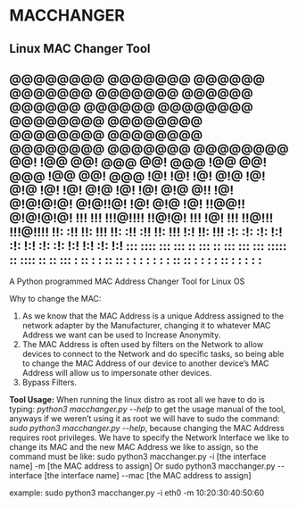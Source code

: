 # MACCHANGER

Linux MAC Changer Tool
------------------------------------------------------------------------------
@@@@@@@@   @@@@@@@   @@@@@@   @@@@@@@    @@@@@@@   @@@@@@    @@@@@@    @@@@@@ 
@@@@@@@@  @@@@@@@@  @@@@@@@@  @@@@@@@@  @@@@@@@@  @@@@@@@@  @@@@@@@   @@@@@@@@
     @@!  !@@       @@!  @@@  @@!  @@@  !@@       @@!  @@@  !@@       @@!  @@@
    !@!   !@!       !@!  @!@  !@!  @!@  !@!       !@!  @!@  !@!       !@!  @!@
   @!!    !@!       @!@!@!@!  @!@!!@!   !@!       @!@  !@!  !!@@!!    @!@!@!@!
  !!!     !!!       !!!@!!!!  !!@!@!    !!!       !@!  !!!   !!@!!!   !!!@!!!!
 !!:      :!!       !!:  !!!  !!: :!!   :!!       !!:  !!!       !:!  !!:  !!!
:!:       :!:       :!:  !:!  :!:  !:!  :!:       :!:  !:!      !:!   :!:  !:!
::: ::::   ::: :::  ::   :::  ::   :::   ::: :::  ::::: ::  :::: ::   ::   :::
: :: : :   :: :: :   :   : :   :   : :   :: :: :   : :  :   :: : :     :   : :
------------------------------------------------------------------------------

A Python programmed MAC Address Changer Tool for Linux OS 

Why to change the MAC:
1.	As we know that the MAC Address is a unique Address assigned to the network adapter by the Manufacturer, changing it to whatever MAC Address we want can be used to Increase Anonymity.
2.	The MAC Address is often used by filters on the Network to allow devices to connect to the Network and do specific tasks, so being able to change the MAC Address of our device to another device’s MAC Address will allow us to impersonate other devices.
3.	Bypass Filters.

**Tool Usage:**
When running the linux distro as root all we have to do is typing: *python3 macchanger.py --help* to get the usage manual of the tool, anyways if we weren’t using it as root we will have to sudo the command: *sudo python3 macchanger.py --help*, because changing the MAC Address requires root privileges.
We have to specify the Network Interface we like to change its MAC and the new MAC Address we like to assign, so the command must be like:
sudo python3 macchanger.py -i [the interface name] -m [the MAC address to assign]
Or
sudo python3 macchanger.py --interface [the interface name] --mac [the MAC address to assign]

example:
sudo python3 macchanger.py -i eth0 -m 10:20:30:40:50:60

